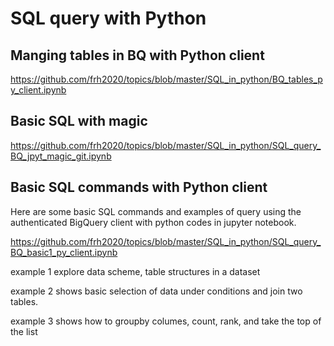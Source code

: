 # SQL query with Python

## Manging tables in BQ with Python client

https://github.com/frh2020/topics/blob/master/SQL_in_python/BQ_tables_py_client.ipynb

## Basic SQL with magic

https://github.com/frh2020/topics/blob/master/SQL_in_python/SQL_query_BQ_jpyt_magic_git.ipynb

## Basic SQL commands with Python client

Here are some basic SQL commands and examples of query using the authenticated BigQuery client with python codes in jupyter notebook. 

https://github.com/frh2020/topics/blob/master/SQL_in_python/SQL_query_BQ_basic1_py_client.ipynb

example 1 explore data scheme, table structures in a dataset

example 2 shows basic selection of data under conditions and join two tables.

example 3 shows how to groupby columes, count, rank, and take the top of the list


